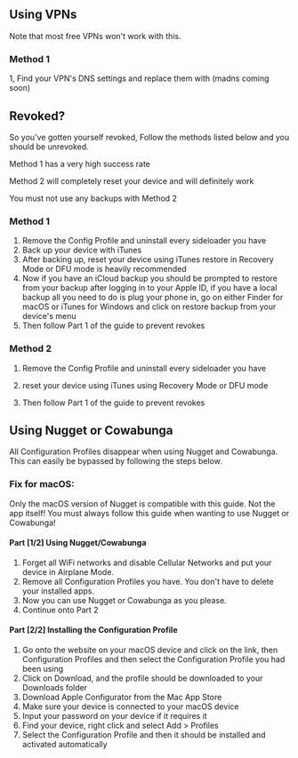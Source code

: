 ## Using VPNs
Note that most free VPNs won't work with this.

### Method 1
1, Find your VPN's DNS settings and replace them with (madns coming soon)

## Revoked?
So you've gotten yourself revoked, Follow the methods listed below and you should be unrevoked.

Method 1 has a very high success rate

Method 2 will completely reset your device and will definitely work

You must not use any backups with Method 2

### Method 1
1. Remove the Config Profile and uninstall every sideloader you have
2. Back up your device with iTunes
3. After backing up, reset your device using iTunes restore in Recovery Mode or DFU mode is heavily recommended
5. Now if you have an iCloud backup you should be prompted to restore from your backup after logging in to your Apple ID, if you have a local backup all you need to do is plug your phone in, go on either Finder for macOS or iTunes for Windows and click on restore backup from your device's menu
6. Then follow Part 1 of the guide to prevent revokes

### Method 2
1. Remove the Config Profile and uninstall every sideloader you have
2. reset your device using iTunes using Recovery Mode or DFU mode

3. Then follow Part 1 of the guide to prevent revokes

## Using Nugget or Cowabunga
All Configuration Profiles disappear when using Nugget and Cowabunga. This can easily be bypassed by following the steps below.

### Fix for macOS:
Only the macOS version of Nugget is compatible with this guide. Not the app itself! You must always follow this guide when wanting to use Nugget or Cowabunga!

#### Part [1/2] Using Nugget/Cowabunga
1. Forget all WiFi networks and disable Cellular Networks and put your device in Airplane Mode.
2. Remove all Configuration Profiles you have. You don't have to delete your installed apps.
3. Now you can use Nugget or Cowabunga as you please.
4. Continue onto Part 2


#### Part [2/2] Installing the Configuration Profile
1. Go onto the website on your macOS device and click on the link, then Configuration Profiles and then select the Configuration Profile you had been using
2. Click on Download, and the profile should be downloaded to your Downloads folder
6. Download Apple Configurator from the Mac App Store
7. Make sure your device is connected to your macOS device
8. Input your password on your device if it requires it
9. Find your device, right click and select Add > Profiles
10. Select the Configuration Profile and then it should be installed and activated automatically

